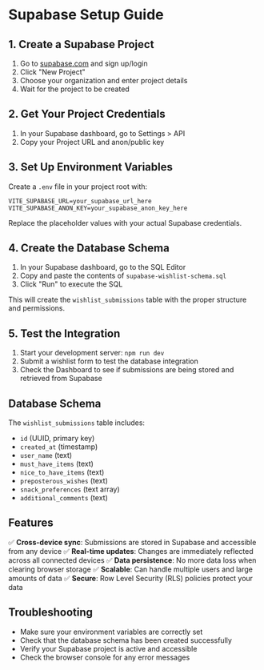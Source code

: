 # Supabase Setup Guide

## 1. Create a Supabase Project

1. Go to [supabase.com](https://supabase.com) and sign up/login
2. Click "New Project"
3. Choose your organization and enter project details
4. Wait for the project to be created

## 2. Get Your Project Credentials

1. In your Supabase dashboard, go to Settings > API
2. Copy your Project URL and anon/public key

## 3. Set Up Environment Variables

Create a `.env` file in your project root with:

```
VITE_SUPABASE_URL=your_supabase_url_here
VITE_SUPABASE_ANON_KEY=your_supabase_anon_key_here
```

Replace the placeholder values with your actual Supabase credentials.

## 4. Create the Database Schema

1. In your Supabase dashboard, go to the SQL Editor
2. Copy and paste the contents of `supabase-wishlist-schema.sql`
3. Click "Run" to execute the SQL

This will create the `wishlist_submissions` table with the proper structure and permissions.

## 5. Test the Integration

1. Start your development server: `npm run dev`
2. Submit a wishlist form to test the database integration
3. Check the Dashboard to see if submissions are being stored and retrieved from Supabase

## Database Schema

The `wishlist_submissions` table includes:
- `id` (UUID, primary key)
- `created_at` (timestamp)
- `user_name` (text)
- `must_have_items` (text)
- `nice_to_have_items` (text)
- `preposterous_wishes` (text)
- `snack_preferences` (text array)
- `additional_comments` (text)

## Features

✅ **Cross-device sync**: Submissions are stored in Supabase and accessible from any device
✅ **Real-time updates**: Changes are immediately reflected across all connected devices
✅ **Data persistence**: No more data loss when clearing browser storage
✅ **Scalable**: Can handle multiple users and large amounts of data
✅ **Secure**: Row Level Security (RLS) policies protect your data

## Troubleshooting

- Make sure your environment variables are correctly set
- Check that the database schema has been created successfully
- Verify your Supabase project is active and accessible
- Check the browser console for any error messages
